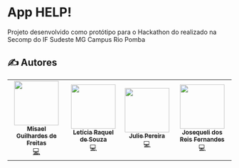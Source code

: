 # App HELP!

Projeto desenvolvido como protótipo para o Hackathon do realizado na Secomp do IF Sudeste MG Campus Rio Pomba

## ✍ Autores

<table>
  <tr>
    <td align="center"><a href="https://github.com/misaruto"><img src="https://avatars0.githubusercontent.com/u/40955371?v=4" width="100px;" alt=""/><br /><sub><b>Misael Guilhardes de Freitas</b></sub></a><br /><a href="https://github.com/01EmComp/ProjetoMaosDadas/commits?author=misaruto" title="Code">💻</a></td>
      <td align="center"><a href="https://www.instagram.com/lettciaszza/"><img src="https://instagram.fitp1-1.fna.fbcdn.net/v/t51.2885-19/s320x320/118773054_1253103268364036_7453383247945287818_n.jpg?_nc_ht=instagram.fitp1-1.fna.fbcdn.net&_nc_ohc=Mjmpm2CAlt0AX_SHs4H&oh=bbbd7f5d6bec08ebbc78b0b1d136a7cd&oe=5F881BE1" width="100px;" alt=""/><br /><sub><b>Letícia Raquel de Souza</b></sub></a><br />💻</a></td>
    <td align="center"><a href="https://github.com/juliespereira"><img src="https://avatars2.githubusercontent.com/u/55194579?s=400&u=107d35658a43e2a17765548447d732074f9a9911&v=4" width="100px;" alt=""/><br /><sub><b>Julie Pereira</b></sub></a><br />💻</a></td>
  <td align="center"><a href="https://www.instagram.com/josi.fernandes2/"><img src="https://instagram.fitp1-1.fna.fbcdn.net/v/t51.2885-19/s320x320/84349507_535111077113080_6050374675312148480_n.jpg?_nc_ht=instagram.fitp1-1.fna.fbcdn.net&_nc_ohc=WOfpEcgmitYAX9FPHWZ&oh=23498b1a91a7d5a2b3aadccb2e10286e&oe=5F885D85" width="100px;" alt=""/><br /><sub><b>Josequeli dos Reis Fernandes</b></sub></a><br />💻</a></td>

  </tr>
 
</table>

